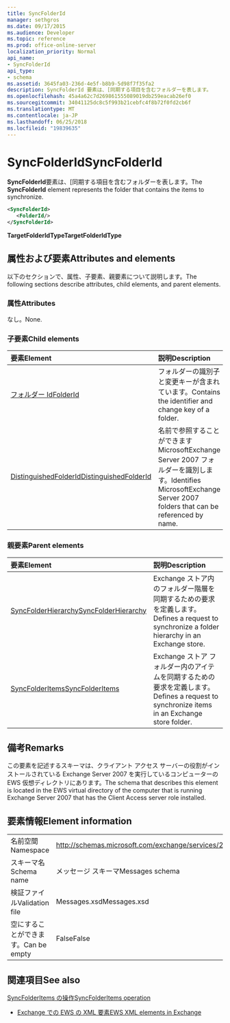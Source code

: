 ```yaml
---
title: SyncFolderId
manager: sethgros
ms.date: 09/17/2015
ms.audience: Developer
ms.topic: reference
ms.prod: office-online-server
localization_priority: Normal
api_name:
- SyncFolderId
api_type:
- schema
ms.assetid: 3645fa03-236d-4e5f-b8b9-5d98f7f35fa2
description: SyncFolderId 要素は、[同期する項目を含むフォルダーを表します。
ms.openlocfilehash: 45a4a62c7d269861555089019db259eacab26ef0
ms.sourcegitcommit: 34041125dc8c5f993b21cebfc4f8b72f0fd2cb6f
ms.translationtype: MT
ms.contentlocale: ja-JP
ms.lasthandoff: 06/25/2018
ms.locfileid: "19839635"
---
```

# <a name="syncfolderid"></a><span data-ttu-id="2701b-103">SyncFolderId</span><span class="sxs-lookup"><span data-stu-id="2701b-103">SyncFolderId</span></span>

<span data-ttu-id="2701b-104">**SyncFolderId**要素は、[同期する項目を含むフォルダーを表します。</span><span class="sxs-lookup"><span data-stu-id="2701b-104">The **SyncFolderId** element represents the folder that contains the items to synchronize.</span></span> 
  
```xml
<SyncFolderId>
   <FolderId/>
</SyncFolderId>
```

 <span data-ttu-id="2701b-105">**TargetFolderIdType**</span><span class="sxs-lookup"><span data-stu-id="2701b-105">**TargetFolderIdType**</span></span>
## <a name="attributes-and-elements"></a><span data-ttu-id="2701b-106">属性および要素</span><span class="sxs-lookup"><span data-stu-id="2701b-106">Attributes and elements</span></span>

<span data-ttu-id="2701b-107">以下のセクションで、属性、子要素、親要素について説明します。</span><span class="sxs-lookup"><span data-stu-id="2701b-107">The following sections describe attributes, child elements, and parent elements.</span></span>
  
### <a name="attributes"></a><span data-ttu-id="2701b-108">属性</span><span class="sxs-lookup"><span data-stu-id="2701b-108">Attributes</span></span>

<span data-ttu-id="2701b-109">なし。</span><span class="sxs-lookup"><span data-stu-id="2701b-109">None.</span></span>
  
### <a name="child-elements"></a><span data-ttu-id="2701b-110">子要素</span><span class="sxs-lookup"><span data-stu-id="2701b-110">Child elements</span></span>

|<span data-ttu-id="2701b-111">**要素**</span><span class="sxs-lookup"><span data-stu-id="2701b-111">**Element**</span></span>|<span data-ttu-id="2701b-112">**説明**</span><span class="sxs-lookup"><span data-stu-id="2701b-112">**Description**</span></span>|
|:-----|:-----|
|[<span data-ttu-id="2701b-113">フォルダー Id</span><span class="sxs-lookup"><span data-stu-id="2701b-113">FolderId</span></span>](folderid.md) <br/> |<span data-ttu-id="2701b-114">フォルダーの識別子と変更キーが含まれています。</span><span class="sxs-lookup"><span data-stu-id="2701b-114">Contains the identifier and change key of a folder.</span></span>  <br/> |
|[<span data-ttu-id="2701b-115">DistinguishedFolderId</span><span class="sxs-lookup"><span data-stu-id="2701b-115">DistinguishedFolderId</span></span>](distinguishedfolderid.md) <br/> |<span data-ttu-id="2701b-116">名前で参照することができます MicrosoftExchange Server 2007 フォルダーを識別します。</span><span class="sxs-lookup"><span data-stu-id="2701b-116">Identifies MicrosoftExchange Server 2007 folders that can be referenced by name.</span></span>  <br/> |
   
### <a name="parent-elements"></a><span data-ttu-id="2701b-117">親要素</span><span class="sxs-lookup"><span data-stu-id="2701b-117">Parent elements</span></span>

|<span data-ttu-id="2701b-118">**要素**</span><span class="sxs-lookup"><span data-stu-id="2701b-118">**Element**</span></span>|<span data-ttu-id="2701b-119">**説明**</span><span class="sxs-lookup"><span data-stu-id="2701b-119">**Description**</span></span>|
|:-----|:-----|
|[<span data-ttu-id="2701b-120">SyncFolderHierarchy</span><span class="sxs-lookup"><span data-stu-id="2701b-120">SyncFolderHierarchy</span></span>](syncfolderhierarchy.md) <br/> |<span data-ttu-id="2701b-121">Exchange ストア内のフォルダー階層を同期するための要求を定義します。</span><span class="sxs-lookup"><span data-stu-id="2701b-121">Defines a request to synchronize a folder hierarchy in an Exchange store.</span></span>  <br/> |
|[<span data-ttu-id="2701b-122">SyncFolderItems</span><span class="sxs-lookup"><span data-stu-id="2701b-122">SyncFolderItems</span></span>](syncfolderitems.md) <br/> |<span data-ttu-id="2701b-123">Exchange ストア フォルダー内のアイテムを同期するための要求を定義します。</span><span class="sxs-lookup"><span data-stu-id="2701b-123">Defines a request to synchronize items in an Exchange store folder.</span></span>  <br/> |
   
## <a name="remarks"></a><span data-ttu-id="2701b-124">備考</span><span class="sxs-lookup"><span data-stu-id="2701b-124">Remarks</span></span>

<span data-ttu-id="2701b-125">この要素を記述するスキーマは、クライアント アクセス サーバーの役割がインストールされている Exchange Server 2007 を実行しているコンピューターの EWS 仮想ディレクトリにあります。</span><span class="sxs-lookup"><span data-stu-id="2701b-125">The schema that describes this element is located in the EWS virtual directory of the computer that is running Exchange Server 2007 that has the Client Access server role installed.</span></span>
  
## <a name="element-information"></a><span data-ttu-id="2701b-126">要素情報</span><span class="sxs-lookup"><span data-stu-id="2701b-126">Element information</span></span>

|||
|:-----|:-----|
|<span data-ttu-id="2701b-127">名前空間</span><span class="sxs-lookup"><span data-stu-id="2701b-127">Namespace</span></span>  <br/> |http://schemas.microsoft.com/exchange/services/2006/messages  <br/> |
|<span data-ttu-id="2701b-128">スキーマ名</span><span class="sxs-lookup"><span data-stu-id="2701b-128">Schema name</span></span>  <br/> |<span data-ttu-id="2701b-129">メッセージ スキーマ</span><span class="sxs-lookup"><span data-stu-id="2701b-129">Messages schema</span></span>  <br/> |
|<span data-ttu-id="2701b-130">検証ファイル</span><span class="sxs-lookup"><span data-stu-id="2701b-130">Validation file</span></span>  <br/> |<span data-ttu-id="2701b-131">Messages.xsd</span><span class="sxs-lookup"><span data-stu-id="2701b-131">Messages.xsd</span></span>  <br/> |
|<span data-ttu-id="2701b-132">空にすることができます。</span><span class="sxs-lookup"><span data-stu-id="2701b-132">Can be empty</span></span>  <br/> |<span data-ttu-id="2701b-133">False</span><span class="sxs-lookup"><span data-stu-id="2701b-133">False</span></span>  <br/> |
   
## <a name="see-also"></a><span data-ttu-id="2701b-134">関連項目</span><span class="sxs-lookup"><span data-stu-id="2701b-134">See also</span></span>



[<span data-ttu-id="2701b-135">SyncFolderItems の操作</span><span class="sxs-lookup"><span data-stu-id="2701b-135">SyncFolderItems operation</span></span>](syncfolderitems-operation.md)


- [<span data-ttu-id="2701b-136">Exchange での EWS の XML 要素</span><span class="sxs-lookup"><span data-stu-id="2701b-136">EWS XML elements in Exchange</span></span>](ews-xml-elements-in-exchange.md)

